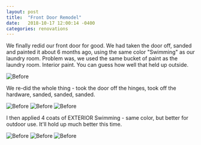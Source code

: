 ```yaml
---
layout: post
title:  "Front Door Remodel"
date:   2018-10-17 12:00:14 -0400
categories: renovations
---
```


We finally redid our front door for good. We had taken the door off, sanded and painted it about 6 months ago, using the same color "Swimming" as our laundry room. Problem was, we used the same bucket of paint as the laundry room. Interior paint. You can guess how well that held up outside.

![Before](/images/frontdoor/0.jpg)

We re-did the whole thing - took the door off the hinges, took off the hardware, sanded, sanded, sanded.

![Before](/images/frontdoor/1.jpg)
![Before](/images/frontdoor/2.jpg)
![Before](/images/frontdoor/3.jpg)

I then applied 4 coats of EXTERIOR Swimming - same color, but better for outdoor use. It'll hold up much better this time.

![Before](/images/frontdoor/4.jpg)
![Before](/images/frontdoor/5.jpg)
![Before](/images/frontdoor/6.jpg)
